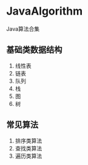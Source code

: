# JavaAlgorithm
Java算法合集

## 基础类数据结构
1. 线性表
2. 链表
3. 队列
4. 栈
5. 图
6. 树

## 常见算法
1. 排序类算法
2. 查找类算法
3. 遍历类算法